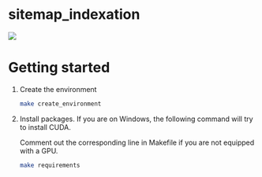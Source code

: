 # sitemap_indexation

<a target="_blank" href="https://cookiecutter-data-science.drivendata.org/">
    <img src="https://img.shields.io/badge/CCDS-Project%20template-328F97?logo=cookiecutter" />
</a>





# Getting started
1. Create the environment
    ```sh
    make create_environment
    ```
2. Install packages. If you are on Windows, the following command 
   will try to install CUDA. 
   
   Comment out the corresponding line in Makefile if you are not equipped with a GPU.
    ```sh
    make requirements
    ```

